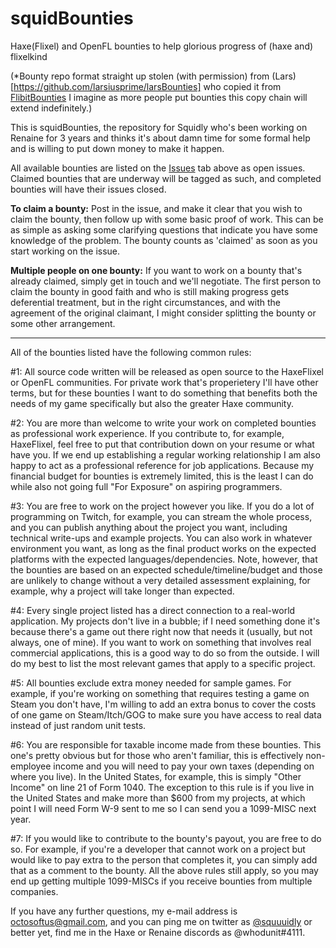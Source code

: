 # squidBounties
Haxe(Flixel) and OpenFL bounties to help glorious progress of (haxe and) flixelkind

(*Bounty repo format straight up stolen (with permission) from (Lars)[https://github.com/larsiusprime/larsBounties] who copied it from [FlibitBounties](https://github.com/flibitijibibo/flibitBounties) I imagine as more people put bounties this copy chain will extend indefinitely.)

This is squidBounties, the repository for Squidly who's been working on Renaine for 3 years and thinks it's about damn time for some formal help and is willing to put down money to make it happen.

All available bounties are listed on the [Issues](https://github.com/chosencharacters/squidBounties/issues) tab above as open issues. Claimed bounties that are underway will be tagged as such, and completed bounties will have their issues closed.

**To claim a bounty:**
Post in the issue, and make it clear that you wish to claim the bounty, then follow up with some basic proof of work. This can be as simple as asking some clarifying questions that indicate you have some knowledge of the problem. The bounty counts as 'claimed' as soon as you start working on the issue.

**Multiple people on one bounty:**
If you want to work on a bounty that's already claimed, simply get in touch and we'll negotiate. The first person to claim the bounty in good faith and who is still making progress gets deferential treatment, but in the right circumstances, and with the agreement of the original claimant, I might consider splitting the bounty or some other arrangement.

--------

All of the bounties listed have the following common rules:

#1: All source code written will be released as open source to the HaxeFlixel or OpenFL communities. For private work that's properietery I'll have other terms, but for these bounties I want to do something that benefits both the needs of my game specifically but also the greater Haxe community.

#2: You are more than welcome to write your work on completed bounties as professional work experience. If you contribute to, for example, HaxeFlixel, feel free to put that contribution down on your resume or what have you. If we end up establishing a regular working relationship I am also happy to act as a professional reference for job applications. Because my financial budget for bounties is extremely limited, this is the least I can do while also not going full "For Exposure" on aspiring programmers.

#3: You are free to work on the project however you like. If you do a lot of programming on Twitch, for example, you can stream the whole process, and you can publish anything about the project you want, including technical write-ups and example projects. You can also work in whatever environment you want, as long as the final product works on the expected platforms with the expected languages/dependencies. Note, however, that the bounties are based on an expected schedule/timeline/budget and those are unlikely to change without a very detailed assessment explaining, for example, why a project will take longer than expected.

#4: Every single project listed has a direct connection to a real-world application. My projects don't live in a bubble; if I need something done it's because there's a game out there right now that needs it (usually, but not always, one of mine). If you want to work on something that involves real commercial applications, this is a good way to do so from the outside. I will do my best to list the most relevant games that apply to a specific project.

#5: All bounties exclude extra money needed for sample games. For example, if you're working on something that requires testing a game on Steam you don't have, I'm willing to add an extra bonus to cover the costs of one game on Steam/Itch/GOG to make sure you have access to real data instead of just random unit tests.

#6: You are responsible for taxable income made from these bounties. This one's pretty obvious but for those who aren't familiar, this is effectively non-employee income and you will need to pay your own taxes (depending on where you live). In the United States, for example, this is simply "Other Income" on line 21 of Form 1040. The exception to this rule is if you live in the United States and make more than $600 from my projects, at which point I will need Form W-9 sent to me so I can send you a 1099-MISC next year.

#7: If you would like to contribute to the bounty's payout, you are free to do so. For example, if you're a developer that cannot work on a project but would like to pay extra to the person that completes it, you can simply add that as a comment to the bounty. All the above rules still apply, so you may end up getting multiple 1099-MISCs if you receive bounties from multiple companies.

If you have any further questions, my e-mail address is octosoftus@gmail.com, and you can ping me on twitter as [@squuuidly](https://www.twitter.com/squuuidly) or better yet, find me in the Haxe or Renaine discords as @whodunit#4111.
